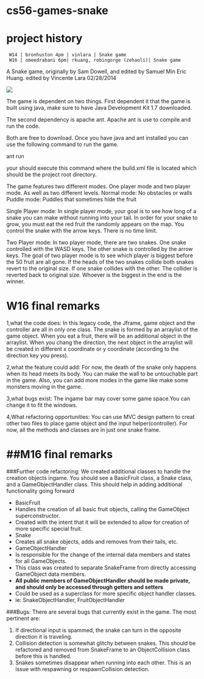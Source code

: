 cs56-games-snake
================

project history
===============
```
 W14 | bronhuston 4pm | vinlara | Snake game
 W16 | omeedrabani 6pm| rkuang, robingorge (zehaoli)| Snake game
```

A Snake game, originally by Sam Dowell, and edited by Samuel Min Eric Huang.
edited by Vincente Lara 02/28/2014 

![](http://i.imgur.com/dwAqko6.png)

The game is dependent on two things. 
First dependent it that the game is built using java, 
make sure to have Java Development Kit 1.7 downloaded.

The second dependency is apache ant.
Apache ant is use to compile and run the code.

Both are free to download.
Once you have java and ant installed 
you can use the following command to run the game.

ant run

your should execute this command where the build.xml
file is located which should be the project root directory.

The game features two different modes. 
One player mode and two player mode. As well as two different levels. 
Normal mode: No obstacles or walls
Puddle mode: Puddles that sometimes hide the fruit

Single Player mode:
In single player mode, your goal is to see how long of a snake you can make
without running into your tail. In order for your snake to grow,
you must eat the red fruit the randomly appears on the map.
You control the snake with the arrow keys. There is no time limit.

Two Player mode:
In two player mode, there are two snakes.
One snake controlled with the WASD keys.
The other snake is controlled by the arrow keys.
The goal of two player mode is to see which player is biggest before the
50 fruit are all gone.
If the heads of the two snakes collide both snakes revert to the original size.
If one snake collides with the other. The collider is reverted back to 
original size. Whoever is the biggest in the end is the winner.


W16 final remarks
=================

1,what the code does: 
In this legacy code, the Jframe, game object and the controller are all in only one class. The snake is formed by an arraylist of the game object. When you eat a fruit, there will be an additional object in the arraylist. When you chang the direction, the next object in the arraylist will be created in different x coordinate or y coordinate (according to the direction key you press).

2,what the feature could add: 
For now, the death of the snake only happens when its head meets its body. You can make the wall to be untouchable part in the game.
Also, you can add more modes in the game like make some monsters moving in the game.

3,what bugs exist: 
The ingame bar may cover some game space.You can change it to fit the windows.

4,What refactoring opportunities: 
You can use MVC design pattern to creat other two files to place game object and the input helper(controller). For now, all the methods and classes are in just one snake frame.

##**M16 final remarks**
=================
###Further code refactoring:
We created additional classes to handle the creation objects ingame. You should see a BasicFruit class, a Snake class, and a GameObjectHandler class. This should help in adding additional functionality going forward
* BasicFruit
 * Handles the creation of all basic fruit objects, calling the GameObject superconstructor.
 * Created with the intent that it will be extended to allow for creation of more specific special fruit.
* Snake
 * Creates all snake objects, adds and removes from their tails, etc.
* GameObjectHandler
 * Is responsible for the change of the internal data members and states for all GameObjects.
 * This class was created to separate SnakeFrame from directly accessing GameObject data members.
 * **All public members of GameObjectHandler should be made private, and should only be accessed through getters and setters**
 * Could be used as a superclass for more specific object handler classes. 
  * ie: SnakeObjectHandler, FruitObjectHandler

###Bugs:
There are several bugs that currently exist in the game. The most pertinent are:
1. If directional input is spammed, the snake can turn in the opposite direction it is traveling.
2. Collision detection is somewhat glitchy between snakes. This should be refactored and removed from SnakeFrame to an ObjectCollision class before this is handled.
3. Snakes sometimes disappear when running into each other. This is an issue with respawning or respawnCollision detection. 
